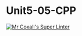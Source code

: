 # Unit5-05-CPP
[![Mr Coxall's Super Linter](https://github.com/ICS3U-Programming-Spencer-S/Unit5-05-CPP/workflows/Mr%20Coxall's%20Super%20Linter/badge.svg)](https://github.com/ICS3U-Programming-Spencer-S/Unit5-05-CPP/actions/)
